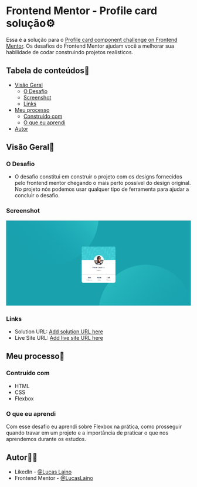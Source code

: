 # Frontend Mentor - Profile card solução⚙️

Essa é a solução para o [Profile card component challenge on Frontend Mentor](https://www.frontendmentor.io/challenges/profile-card-component-cfArpWshJ). Os desafios do Frontend Mentor ajudam você a melhorar sua habilidade de codar construindo projetos realisticos.

## Tabela de conteúdos📑

- [Visão Geral](#visão-geral)
  - [O Desafio](#o-desafio)
  - [Screenshot](#screenshot)
  - [Links](#links)
- [Meu processo](#meu-processo)
  - [Construido com](#construido-com)
  - [O que eu aprendi](#o-que-eu-aprendi)
- [Autor](#autor)

## Visão Geral👀

### O Desafio

- O desafio constitui em construir o projeto com os designs fornecidos pelo frontend mentor chegando o mais perto possível do design original. No projeto nós podemos usar qualquer tipo de ferramenta para ajudar a concluir o desafio.

### Screenshot

![](./src/images/imagem-projeto.png)

### Links

- Solution URL: [Add solution URL here](https://your-solution-url.com)
- Live Site URL: [Add live site URL here](https://your-live-site-url.com)

## Meu processo🚀

### Contruído com

- HTML
- CSS
- Flexbox

### O que eu aprendi

Com esse desafio eu aprendi sobre Flexbox na prática, como prosseguir quando travar em um projeto e a importância de praticar o que nos aprendemos durante os estudos. 


## Autor🧙🏻

- LikedIn - [@Lucas Laino](https://www.linkedin.com/in/lucaslaino/)
- Frontend Mentor - [@LucasLaino](https://www.frontendmentor.io/profile/LucasLaino)
